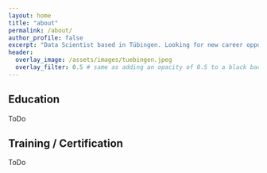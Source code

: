 ```yaml
---
layout: home
title: "about"
permalink: /about/
author_profile: false
excerpt: "Data Scientist based in Tübingen. Looking for new career opportunities."
header:
  overlay_image: /assets/images/tuebingen.jpeg
  overlay_filter: 0.5 # same as adding an opacity of 0.5 to a black background
---
```


## Education
ToDo

## Training / Certification
ToDo

